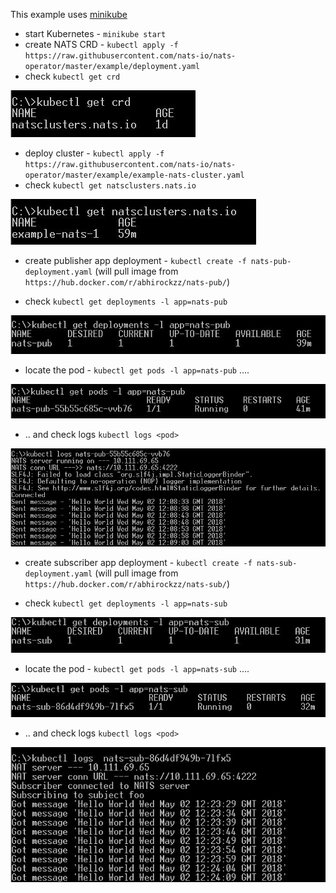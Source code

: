This example uses [minikube](https://github.com/kubernetes/minikube)

- start Kubernetes - `minikube start`
- create NATS CRD - `kubectl apply -f https://raw.githubusercontent.com/nats-io/nats-operator/master/example/deployment.yaml`
- check `kubectl get crd`

![](images/nats-crd.jpg)

- deploy cluster - `kubectl apply -f https://raw.githubusercontent.com/nats-io/nats-operator/master/example/example-nats-cluster.yaml`
- check `kubectl get natsclusters.nats.io`

![](images/nats-cluster.jpg)

- create publisher app deployment - `kubectl create -f nats-pub-deployment.yaml` (will pull image from `https://hub.docker.com/r/abhirockzz/nats-pub/`)

- check `kubectl get deployments -l app=nats-pub`

![](images/nats-pub-deployment.jpg)

- locate the pod - `kubectl get pods -l app=nats-pub` ....

![](images/nats-pub-pod.jpg)

- .. and check logs `kubectl logs <pod>`

![](images/nats-pub-logs.jpg)

- create subscriber app deployment - `kubectl create -f nats-sub-deployment.yaml` (will pull image from `https://hub.docker.com/r/abhirockzz/nats-sub/`)

- check `kubectl get deployments -l app=nats-sub`

![](images/nats-sub-deployment.jpg)

- locate the pod - `kubectl get pods -l app=nats-sub` ....

![](images/nats-sub-pod.jpg)

- .. and check logs `kubectl logs <pod>`

![](images/nats-sub-logs.jpg)